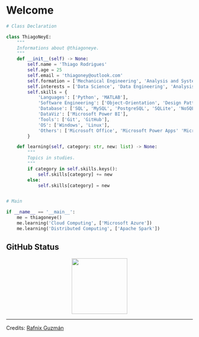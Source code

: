# Welcome

```python
# Class Declaration

class ThiagoNeyE:
    """
    Informations about @thiagoneye.
    """  
    def __init__(self) -> None:
        self.name = 'Thiago Rodrigues'
        self.age = 25
        self.email = 'thiagoney@outlook.com'
        self.formation = ['Mechanical Engineering', 'Analysis and Systems Development']
        self.interests = ['Data Science', 'Data Engineering', 'Analysis and Design of Algorithms']
        self.skills = {
            'Languages': ['Python', 'MATLAB'],
            'Software Engineering': ['Object-Orientation', 'Design Patterns'],
            'Database': ['SQL', 'MySQL', 'PostgreSQL', 'SQLite', 'NoSQL', 'MongoDB', 'Redis'],
            'DataViz': ['Microsoft Power BI'],
            'Tools': ['Git', 'GitHub'],
            'OS': ['Windows', 'Linux'],
            'Others': ['Microsoft Office', 'Microsoft Power Apps' 'Microsoft Power Automate', 'LaTeX']
        }

    def learning(self, category: str, new: list) -> None:
        """
        Topics in studies.
        """
        if category in self.skills.keys():
            self.skills[category] += new
        else:
            self.skills[category] = new


# Main 

if __name__ == '__main__':
    me = thiagoneye()
    me.learning('Cloud Computing', ['Microsoft Azure'])
    me.learning('Distributed Computing', ['Apache Spark'])
```

## GitHub Status

<p align= "center">
  <img height="150" src="https://github-readme-streak-stats.herokuapp.com/?user=thiagoneye&theme=react&hide_border=true&date_format=M%20j%5B%2C%20Y%5D" />
</p>

---

Credits: [Rafnix Guzmán](https://github.com/rafnixg/)

<!---
<img height="150" src="https://github-readme-stats.vercel.app/api?username=thiagoneye&theme=react&show_icons=true&include_all_commits=false&hide_border=true" />
<img height="150" src="https://github-readme-stats.vercel.app/api/top-langs/?username=thiagoneye&theme=react&hide_border=true&layout=compact" />



<p align="left"> <img src="https://komarev.com/ghpvc/?username=thiagoneye" alt="thiagoneye" /> </p>

thiagoneye/thiagoneye is a ✨ special ✨ repository because its `README.md` (this file) appears on your GitHub profile.
You can click the Preview link to take a look at your changes.
--->
